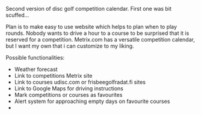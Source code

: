 Second version of disc golf competition calendar. First one was bit scuffed...

Plan is to make easy to use website which helps to plan when to play rounds. Nobody wants to drive a hour to a course to be surprised that it is reserved for a competition.
Metrix.com has a versatile competition calendar, but I want my own that i can customize to my liking.

Possible functionalities:
  - Weather forecast
  - Link to competitions Metrix site
  - Link to courses udisc.com or frisbeegolfradat.fi sites
  - Link to Google Maps for driving instructions
  - Mark competitions or courses as favourites
  - Alert system for approaching empty days on favourite courses
  - 
